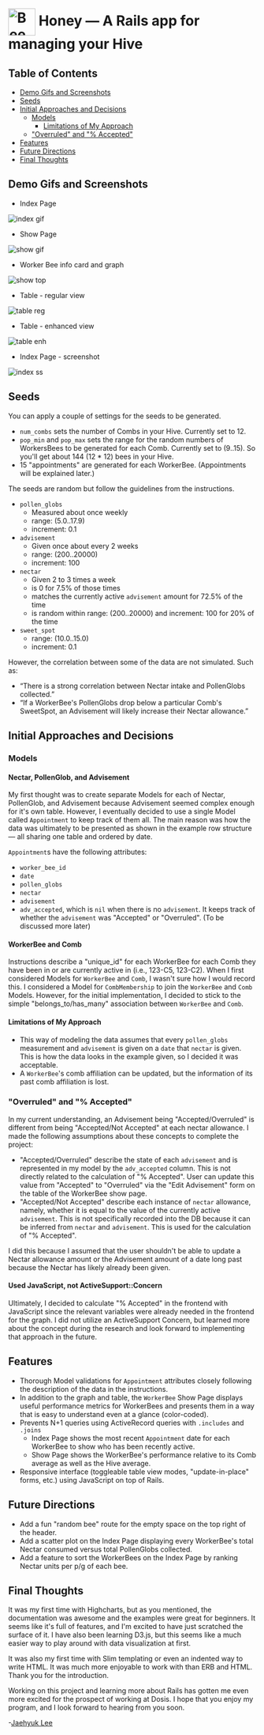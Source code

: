 # <img src="./public/favicon.ico" alt="Bee Icon" width="55" align="center"> Honey — A Rails app for managing your Hive

## Table of Contents

* [Demo Gifs and Screenshots](#demo-gifs-and-screenshots)
* [Seeds](#seeds)
* [Initial Approaches and Decisions](#initial-approaches-and-decisions)
  * [Models](#models)
    * [Limitations of My Approach](#limitations-of-my-approach)
  * ["Overruled" and "% Accepted"](#overruled-and--accepted)
* [Features](#features)
* [Future Directions](#future-directions)
* [Final Thoughts](#final-thoughts)

## Demo Gifs and Screenshots

* Index Page

![index gif][demo_index]

* Show Page

![show gif][demo_show]

* Worker Bee info card and graph

![show top][show_top]

* Table - regular view

![table reg][show_bot_1]

* Table - enhanced view

![table enh][show_bot_2]

* Index Page - screenshot

![index ss][index_page]

## Seeds

You can apply a couple of settings for the seeds to be generated.

* `num_combs` sets the number of Combs in your Hive. Currently set to 12.
* `pop_min` and `pop_max` sets the range for the random numbers of WorkersBees to be generated for each Comb. Currently set to (9..15). So you'll get about 144 (12 * 12) bees in your Hive.
* 15 "appointments" are generated for each WorkerBee. (Appointments will be explained later.)

The seeds are random but follow the guidelines from the instructions.

* `pollen_globs`
  * Measured about once weekly
  * range: (5.0..17.9)
  * increment: 0.1
* `advisement`
  * Given once about every 2 weeks
  * range: (200..20000)
  * increment: 100
* `nectar`
  * Given 2 to 3 times a week
  * is 0 for 7.5% of those times
  * matches the currently active `advisement` amount for 72.5% of the time
  * is random within range: (200..20000) and increment: 100 for 20% of the time
* `sweet_spot`
  * range: (10.0..15.0)
  * increment: 0.1

However, the correlation between some of the data are not simulated. Such as:

* “There is a strong correlation between Nectar intake and PollenGlobs collected.”
* “If a WorkerBee's PollenGlobs drop below a particular Comb's SweetSpot, an Advisement will likely increase their Nectar allowance.”

## Initial Approaches and Decisions

### Models

#### Nectar, PollenGlob, and Advisement

My first thought was to create separate Models for each of Nectar, PollenGlob, and Advisement because Advisement seemed complex enough for it's own table. However, I eventually decided to use a single Model called `Appointment` to keep track of them all. The main reason was how the data was ultimately to be presented as shown in the example row structure — all sharing one table and ordered by date.

`Appointment`s have the following attributes:

* `worker_bee_id`
* `date`
* `pollen_globs`
* `nectar`
* `advisement`
* `adv_accepted`, which is `nil` when there is no `advisement`. It keeps track of whether the `advisement` was "Accepted" or "Overruled". (To be discussed more later)

#### WorkerBee and Comb

Instructions describe a "unique_id" for each WorkerBee for each Comb they have been in or are currently active in (i.e., 123-C5, 123-C2). When I first considered Models for `WorkerBee` and `Comb`, I wasn't sure how I would record this. I considered a Model for `CombMembership` to join the `WorkerBee` and `Comb` Models. However, for the initial implementation, I decided to stick to the simple "belongs_to/has_many" association between `WorkerBee` and `Comb`.

#### Limitations of My Approach

* This way of modeling the data assumes that every `pollen_globs` measurement and `advisement` is given on a `date` that `nectar` is given. This is how the data looks in the example given, so I decided it was acceptable.
* A `WorkerBee`'s  comb affiliation can be updated, but the information of its past comb affiliation is lost.

### "Overruled" and "% Accepted"

In my current understanding, an Advisement being "Accepted/Overruled" is different from being "Accepted/Not Accepted" at each nectar allowance. I made the following assumptions about these concepts to complete the project:

* "Accepted/Overruled" describe the state of each `advisement` and is represented in my model by the `adv_accepted` column. This is not directly related to the calculation of "% Accepted". User can update this value from "Accepted" to "Overruled" via the "Edit Advisement" form on the table of the WorkerBee show page.
* "Accepted/Not Accepted" describe each instance of `nectar` allowance, namely, whether it is equal to the value of the currently active `advisement`. This is not specifically recorded into the DB because it can be inferred from `nectar` and `advisement`. This is used for the calculation of "% Accepted".

I did this because I assumed that the user shouldn't be able to update a Nectar allowance amount or the Advisement amount of a date long past because the Nectar has likely already been given.

#### Used JavaScript, not ActiveSupport::Concern

Ultimately, I decided to calculate "% Accepted" in the frontend with JavaScript since the relevant variables were already needed in the frontend for the graph. I did not utilize an ActiveSupport Concern, but learned more about the concept during the research and look forward to implementing that approach in the future.

## Features

* Thorough Model validations for `Appointment` attributes closely following the description of the data in the instructions.
* In addition to the graph and table, the `WorkerBee` Show Page displays useful performance metrics for WorkerBees and presents them in a way that is easy to understand even at a glance (color-coded).
* Prevents N+1 queries using ActiveRecord queries with `.includes` and `.joins`
  * Index Page shows the most recent `Appointment` date for each WorkerBee to show who has been recently active.
  * Show Page shows the WorkerBee's performance relative to its Comb average as well as the Hive average.
* Responsive interface (toggleable table view modes, "update-in-place" forms, etc.) using JavaScript on top of Rails.

## Future Directions

* Add a fun "random bee" route for the empty space on the top right of the header.
* Add a scatter plot on the Index Page displaying every WorkerBee's total Nectar consumed versus total PollenGlobs collected.
* Add a feature to sort the WorkerBees on the Index Page by ranking Nectar units per p/g of each bee.

## Final Thoughts

It was my first time with Highcharts, but as you mentioned, the documentation was awesome and the examples were great for beginners. It seems like it's full of features, and I'm excited to have just scratched the surface of it. I have also been learning D3.js, but this seems like a much easier way to play around with data visualization at first.

It was also my first time with Slim templating or even an indented way to write HTML. It was much more enjoyable to work with than ERB and HTML. Thank you for the introduction.

Working on this project and learning more about Rails has gotten me even more excited for the prospect of working at Dosis. I hope that you enjoy my program, and I look forward to hearing from you soon.

-[Jaehyuk Lee](mailto:jhlumd@gmail.com)

[favicon]: ./public/favicon.ico "Bee"
[demo_index]: ./app/assets/images/demo_index.gif "Index page demo gif"
[demo_show]: ./app/assets/images/demo_show.gif "Show page demo gif"
[show_top]: ./app/assets/images/ss_show_top.png "Worker Bee info card and graph"
[show_bot_1]: ./app/assets/images/ss_show_bot_1.png "Table - regular view"
[show_bot_2]: ./app/assets/images/ss_show_bot_2.png "Table - enhanced view"
[index_page]: ./app/assets/images/ss_index.png "Index page - screenshot"

